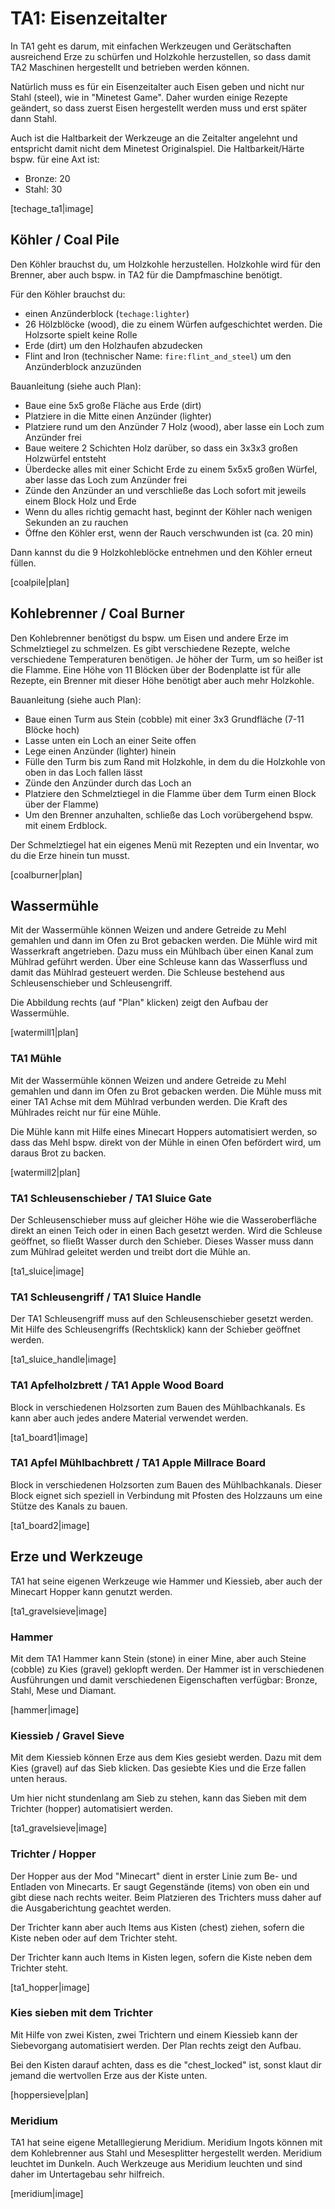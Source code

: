 # TA1: Eisenzeitalter

In TA1 geht es darum, mit einfachen Werkzeugen und Gerätschaften ausreichend Erze zu schürfen und Holzkohle herzustellen, so dass damit TA2 Maschinen hergestellt und betrieben werden können.

Natürlich muss es für ein Eisenzeitalter auch Eisen geben und nicht nur Stahl (steel), wie in "Minetest Game". Daher wurden einige Rezepte geändert, so dass zuerst Eisen hergestellt werden muss und erst später dann Stahl.

Auch ist die Haltbarkeit der Werkzeuge an die Zeitalter angelehnt und entspricht damit nicht dem Minetest Originalspiel.
Die Haltbarkeit/Härte bspw. für eine Axt ist:

* Bronze: 20
* Stahl: 30

[techage_ta1|image]


## Köhler / Coal Pile

Den Köhler brauchst du, um Holzkohle herzustellen. Holzkohle wird für den Brenner, aber auch bspw. in TA2 für die Dampfmaschine benötigt.

Für den Köhler brauchst du:

- einen Anzünderblock (`techage:lighter`)
- 26 Hölzblöcke (wood), die zu einem Würfen aufgeschichtet werden. Die Holzsorte spielt keine Rolle
- Erde (dirt) um den Holzhaufen abzudecken
- Flint and Iron (technischer Name: `fire:flint_and_steel`) um den Anzünderblock anzuzünden



Bauanleitung (siehe auch Plan):

- Baue eine 5x5 große Fläche aus Erde (dirt)
- Platziere in die Mitte einen Anzünder (lighter)
- Platziere rund um den Anzünder 7 Holz (wood), aber lasse ein Loch zum Anzünder frei
- Baue weitere 2 Schichten Holz darüber, so dass ein 3x3x3 großen Holzwürfel entsteht
- Überdecke alles mit einer Schicht Erde zu einem 5x5x5 großen Würfel, aber lasse das Loch zum Anzünder frei
- Zünde den Anzünder an und verschließe das Loch sofort mit jeweils einem Block Holz und Erde
- Wenn du alles richtig gemacht hast, beginnt der Köhler nach wenigen Sekunden an zu rauchen
- Öffne den Köhler erst, wenn der Rauch verschwunden ist (ca. 20 min)

Dann kannst du die 9 Holzkohleblöcke entnehmen und den Köhler erneut füllen.

[coalpile|plan]


## Kohlebrenner / Coal Burner

Den Kohlebrenner benötigst du bspw. um Eisen und andere Erze im Schmelztiegel zu schmelzen. Es gibt verschiedene Rezepte, welche verschiedene Temperaturen benötigen. Je höher der Turm, um so heißer ist die Flamme. Eine Höhe von 11 Blöcken über der Bodenplatte ist für alle Rezepte, ein Brenner mit dieser Höhe benötigt aber auch mehr Holzkohle.

Bauanleitung (siehe auch Plan):

* Baue einen Turm aus Stein (cobble) mit einer 3x3 Grundfläche (7-11 Blöcke hoch)
* Lasse unten ein Loch an einer Seite offen
* Lege einen Anzünder (lighter) hinein
* Fülle den Turm bis zum Rand mit Holzkohle, in dem du die Holzkohle von oben in das Loch fallen lässt
* Zünde den Anzünder durch das Loch an
* Platziere den Schmelztiegel in die Flamme über dem Turm
  einen Block über der Flamme)
* Um den Brenner anzuhalten, schließe das Loch vorübergehend bspw. mit einem Erdblock.

Der Schmelztiegel hat ein eigenes Menü mit Rezepten und ein Inventar, wo du die Erze hinein tun musst.

[coalburner|plan]



## Wassermühle

Mit der Wassermühle können Weizen und andere Getreide zu Mehl gemahlen und dann im Ofen zu Brot gebacken werden. Die Mühle wird mit
Wasserkraft angetrieben. Dazu muss ein Mühlbach über einen Kanal zum Mühlrad geführt werden.
Über eine Schleuse kann das Wasserfluss und damit das Mühlrad gesteuert werden.
Die Schleuse bestehend aus Schleusenschieber und Schleusengriff.

Die Abbildung rechts (auf "Plan" klicken) zeigt den Aufbau der Wassermühle.

[watermill1|plan]

### TA1 Mühle

Mit der Wassermühle können Weizen und andere Getreide zu Mehl gemahlen und dann im Ofen zu Brot gebacken werden.
Die Mühle muss mit einer TA1 Achse mit dem Mühlrad verbunden werden. Die Kraft des Mühlrades reicht nur für eine Mühle.

Die Mühle kann mit Hilfe eines Minecart Hoppers automatisiert werden, so dass das Mehl bspw. direkt von der Mühle in einen Ofen befördert wird, um daraus Brot zu backen.

[watermill2|plan]

### TA1 Schleusenschieber / TA1 Sluice Gate

Der Schleusenschieber muss auf gleicher Höhe wie die Wasseroberfläche direkt an einen Teich oder in einen Bach gesetzt werden.
Wird die Schleuse geöffnet, so fließt Wasser durch den Schieber. Dieses Wasser muss dann zum Mühlrad geleitet werden und treibt dort die Mühle an.

[ta1_sluice|image]

### TA1 Schleusengriff / TA1 Sluice Handle

Der TA1 Schleusengriff  muss auf den Schleusenschieber gesetzt werden. Mit Hilfe des Schleusengriffs (Rechtsklick) kann der Schieber geöffnet werden.

[ta1_sluice_handle|image]

### TA1 Apfelholzbrett / TA1 Apple Wood Board

Block in verschiedenen Holzsorten zum Bauen des Mühlbachkanals. Es kann aber auch jedes andere Material verwendet werden.

[ta1_board1|image]

### TA1 Apfel Mühlbachbrett / TA1 Apple Millrace Board

Block in verschiedenen Holzsorten zum Bauen des Mühlbachkanals. Dieser Block eignet sich speziell in Verbindung mit Pfosten des Holzzauns um eine Stütze des Kanals zu bauen.

[ta1_board2|image]



## Erze und Werkzeuge

TA1 hat seine eigenen Werkzeuge wie Hammer und Kiessieb, aber auch der Minecart Hopper kann genutzt werden.

[ta1_gravelsieve|image]


### Hammer

Mit dem TA1 Hammer kann Stein (stone) in einer Mine, aber auch Steine (cobble) zu Kies (gravel) geklopft werden. Der Hammer ist in verschiedenen Ausführungen und damit verschiedenen Eigenschaften verfügbar: Bronze, Stahl, Mese und Diamant.

[hammer|image]


### Kiessieb / Gravel Sieve

Mit dem Kiessieb können Erze aus dem Kies gesiebt werden. Dazu mit dem Kies (gravel) auf das Sieb klicken. Das gesiebte Kies und die Erze fallen unten heraus.

Um hier nicht stundenlang am Sieb zu stehen, kann das Sieben mit dem Trichter (hopper) automatisiert werden.

[ta1_gravelsieve|image]


### Trichter / Hopper

Der Hopper aus der Mod "Minecart" dient in erster Linie zum Be- und Entladen von Minecarts. Er saugt Gegenstände (items) von oben ein und gibt diese nach rechts weiter. Beim Platzieren des Trichters muss daher auf die Ausgaberichtung geachtet werden.

Der Trichter kann aber auch Items aus Kisten (chest) ziehen, sofern die Kiste neben oder auf dem Trichter steht. 

Der Trichter kann auch Items in Kisten legen, sofern die Kiste neben dem Trichter steht.

[ta1_hopper|image]


### Kies sieben mit dem Trichter

Mit Hilfe von zwei Kisten, zwei Trichtern und einem Kiessieb kann der Siebevorgang automatisiert werden. Der Plan rechts zeigt den Aufbau.

Bei den Kisten darauf achten, dass es die "chest_locked" ist, sonst klaut dir jemand die wertvollen Erze aus der Kiste unten.

[hoppersieve|plan]


### Meridium

TA1 hat seine eigene Metalllegierung Meridium. Meridium Ingots können mit dem Kohlebrenner aus Stahl und Mesesplitter hergestellt werden. Meridium leuchtet im Dunkeln. Auch Werkzeuge aus Meridium leuchten und sind daher im Untertagebau sehr hilfreich.

[meridium|image]